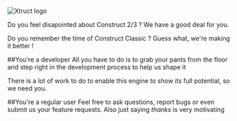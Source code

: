 ![Xtruct logo](http://i.imgur.com/ESj3Azm.png)

Do you feel disapointed about Construct 2/3 ?
We have a good deal for you.

Do you remember the time of Construct Classic ?
Guess what, we're making it better !

##You're a developer
All you have to do is to grab your pants from the floor and step right in the development process to help us shape it

There is a lot of work to do to enable this engine to show its full potential, so we need you.

##You're a regular user
Feel free to ask questions, report bugs or even submit us your feature requests.
Also just saying *thanks* is very motivating
